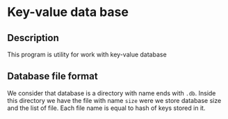 # Key-value data base

## Description

This program is utility for work with key-value database

## Database file format

We consider that database is a directory with name ends with `.db`.
Inside this directory we have the file with name `size` were we store database size and the list of file.
Each file name is equal to hash of keys stored in it. 